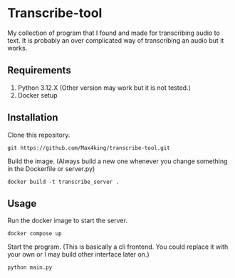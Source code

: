 # Transcribe-tool

My collection of program that I found and made for transcribing audio to text. It is probably an over complicated way of transcribing an audio but it works.

## Requirements

1. Python 3.12.X (Other version may work but it is not tested.)
2. Docker setup


## Installation


Clone this repository.
```
git https://github.com/Max4king/transcribe-tool.git
```
Build the image. (Always build a new one whenever you change something in the Dockerfile or server.py)

```
docker build -t transcribe_server .
```


## Usage

Run the docker image to start the server.

```
docker compose up
```
Start the program. (This is basically a cli frontend. You could replace it with your own or I may build other interface later on.)
```
python main.py
```
